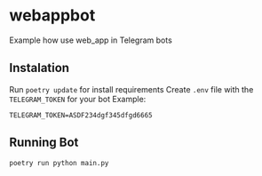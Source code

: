 # webappbot
Example how use web_app in Telegram bots

## Instalation
Run `poetry update` for install requirements
Create `.env` file with the `TELEGRAM_TOKEN` for your bot
Example:

    TELEGRAM_TOKEN=ASDF234dgf345dfgd6665

## Running Bot

    poetry run python main.py
